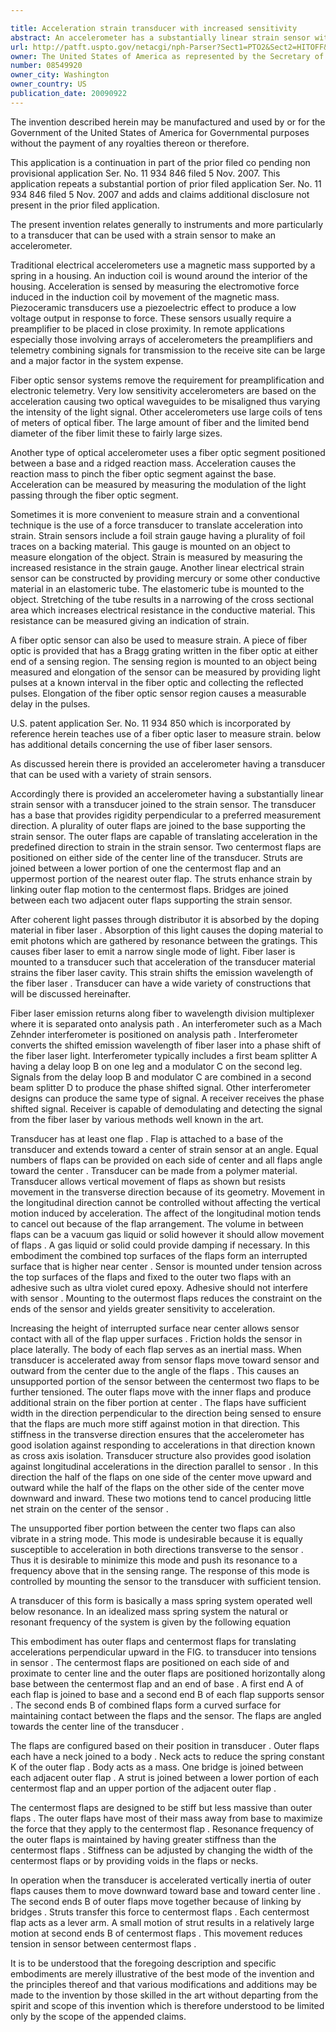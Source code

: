 ```yaml
---

title: Acceleration strain transducer with increased sensitivity
abstract: An accelerometer has a substantially linear strain sensor with a transducer joined to the strain sensor. The transducer has a base that provides rigidity perpendicular to a preferred measurement direction. A plurality of outer flaps are joined to the base supporting the strain sensor. The outer flaps are capable of translating acceleration in the predefined direction to strain in the strain sensor. Two centermost flaps are positioned on either side of the center line of the transducer. Struts are joined between a lower portion of one the centermost flap and an uppermost portion of the nearest outer flap. The struts enhance strain by linking outer flap motion to the centermost flaps. Bridges are joined between each two adjacent outer flaps supporting the strain sensor.
url: http://patft.uspto.gov/netacgi/nph-Parser?Sect1=PTO2&Sect2=HITOFF&p=1&u=%2Fnetahtml%2FPTO%2Fsearch-adv.htm&r=1&f=G&l=50&d=PALL&S1=08549920&OS=08549920&RS=08549920
owner: The United States of America as represented by the Secretary of the Navy
number: 08549920
owner_city: Washington
owner_country: US
publication_date: 20090922
---
```

The invention described herein may be manufactured and used by or for the Government of the United States of America for Governmental purposes without the payment of any royalties thereon or therefore.

This application is a continuation in part of the prior filed co pending non provisional application Ser. No. 11 934 846 filed 5 Nov. 2007. This application repeats a substantial portion of prior filed application Ser. No. 11 934 846 filed 5 Nov. 2007 and adds and claims additional disclosure not present in the prior filed application.

The present invention relates generally to instruments and more particularly to a transducer that can be used with a strain sensor to make an accelerometer.

Traditional electrical accelerometers use a magnetic mass supported by a spring in a housing. An induction coil is wound around the interior of the housing. Acceleration is sensed by measuring the electromotive force induced in the induction coil by movement of the magnetic mass. Piezoceramic transducers use a piezoelectric effect to produce a low voltage output in response to force. These sensors usually require a preamplifier to be placed in close proximity. In remote applications especially those involving arrays of accelerometers the preamplifiers and telemetry combining signals for transmission to the receive site can be large and a major factor in the system expense.

Fiber optic sensor systems remove the requirement for preamplification and electronic telemetry. Very low sensitivity accelerometers are based on the acceleration causing two optical waveguides to be misaligned thus varying the intensity of the light signal. Other accelerometers use large coils of tens of meters of optical fiber. The large amount of fiber and the limited bend diameter of the fiber limit these to fairly large sizes.

Another type of optical accelerometer uses a fiber optic segment positioned between a base and a ridged reaction mass. Acceleration causes the reaction mass to pinch the fiber optic segment against the base. Acceleration can be measured by measuring the modulation of the light passing through the fiber optic segment.

Sometimes it is more convenient to measure strain and a conventional technique is the use of a force transducer to translate acceleration into strain. Strain sensors include a foil strain gauge having a plurality of foil traces on a backing material. This gauge is mounted on an object to measure elongation of the object. Strain is measured by measuring the increased resistance in the strain gauge. Another linear electrical strain sensor can be constructed by providing mercury or some other conductive material in an elastomeric tube. The elastomeric tube is mounted to the object. Stretching of the tube results in a narrowing of the cross sectional area which increases electrical resistance in the conductive material. This resistance can be measured giving an indication of strain.

A fiber optic sensor can also be used to measure strain. A piece of fiber optic is provided that has a Bragg grating written in the fiber optic at either end of a sensing region. The sensing region is mounted to an object being measured and elongation of the sensor can be measured by providing light pulses at a known interval in the fiber optic and collecting the reflected pulses. Elongation of the fiber optic sensor region causes a measurable delay in the pulses.

U.S. patent application Ser. No. 11 934 850 which is incorporated by reference herein teaches use of a fiber optic laser to measure strain. below has additional details concerning the use of fiber laser sensors.

As discussed herein there is provided an accelerometer having a transducer that can be used with a variety of strain sensors.

Accordingly there is provided an accelerometer having a substantially linear strain sensor with a transducer joined to the strain sensor. The transducer has a base that provides rigidity perpendicular to a preferred measurement direction. A plurality of outer flaps are joined to the base supporting the strain sensor. The outer flaps are capable of translating acceleration in the predefined direction to strain in the strain sensor. Two centermost flaps are positioned on either side of the center line of the transducer. Struts are joined between a lower portion of one the centermost flap and an uppermost portion of the nearest outer flap. The struts enhance strain by linking outer flap motion to the centermost flaps. Bridges are joined between each two adjacent outer flaps supporting the strain sensor.

After coherent light passes through distributor it is absorbed by the doping material in fiber laser . Absorption of this light causes the doping material to emit photons which are gathered by resonance between the gratings. This causes fiber laser to emit a narrow single mode of light. Fiber laser is mounted to a transducer such that acceleration of the transducer material strains the fiber laser cavity. This strain shifts the emission wavelength of the fiber laser . Transducer can have a wide variety of constructions that will be discussed hereinafter.

Fiber laser emission returns along fiber to wavelength division multiplexer where it is separated onto analysis path . An interferometer such as a Mach Zehnder interferometer is positioned on analysis path . Interferometer converts the shifted emission wavelength of fiber laser into a phase shift of the fiber laser light. Interferometer typically includes a first beam splitter A having a delay loop B on one leg and a modulator C on the second leg. Signals from the delay loop B and modulator C are combined in a second beam splitter D to produce the phase shifted signal. Other interferometer designs can produce the same type of signal. A receiver receives the phase shifted signal. Receiver is capable of demodulating and detecting the signal from the fiber laser by various methods well known in the art.

Transducer has at least one flap . Flap is attached to a base of the transducer and extends toward a center of strain sensor at an angle. Equal numbers of flaps can be provided on each side of center and all flaps angle toward the center . Transducer can be made from a polymer material. Transducer allows vertical movement of flaps as shown but resists movement in the transverse direction because of its geometry. Movement in the longitudinal direction cannot be controlled without affecting the vertical motion induced by acceleration. The affect of the longitudinal motion tends to cancel out because of the flap arrangement. The volume in between flaps can be a vacuum gas liquid or solid however it should allow movement of flaps . A gas liquid or solid could provide damping if necessary. In this embodiment the combined top surfaces of the flaps form an interrupted surface that is higher near center . Sensor is mounted under tension across the top surfaces of the flaps and fixed to the outer two flaps with an adhesive such as ultra violet cured epoxy. Adhesive should not interfere with sensor . Mounting to the outermost flaps reduces the constraint on the ends of the sensor and yields greater sensitivity to acceleration.

Increasing the height of interrupted surface near center allows sensor contact with all of the flap upper surfaces . Friction holds the sensor in place laterally. The body of each flap serves as an inertial mass. When transducer is accelerated away from sensor flaps move toward sensor and outward from the center due to the angle of the flaps . This causes an unsupported portion of the sensor between the centermost two flaps to be further tensioned. The outer flaps move with the inner flaps and produce additional strain on the fiber portion at center . The flaps have sufficient width in the direction perpendicular to the direction being sensed to ensure that the flaps are much more stiff against motion in that direction. This stiffness in the transverse direction ensures that the accelerometer has good isolation against responding to accelerations in that direction known as cross axis isolation. Transducer structure also provides good isolation against longitudinal accelerations in the direction parallel to sensor . In this direction the half of the flaps on one side of the center move upward and outward while the half of the flaps on the other side of the center move downward and inward. These two motions tend to cancel producing little net strain on the center of the sensor .

The unsupported fiber portion between the center two flaps can also vibrate in a string mode. This mode is undesirable because it is equally susceptible to acceleration in both directions transverse to the sensor . Thus it is desirable to minimize this mode and push its resonance to a frequency above that in the sensing range. The response of this mode is controlled by mounting the sensor to the transducer with sufficient tension.

A transducer of this form is basically a mass spring system operated well below resonance. In an idealized mass spring system the natural or resonant frequency of the system is given by the following equation 

This embodiment has outer flaps and centermost flaps for translating accelerations perpendicular upward in the FIG. to transducer into tensions in sensor . The centermost flaps are positioned on each side of and proximate to center line and the outer flaps are positioned horizontally along base between the centermost flap and an end of base . A first end A of each flap is joined to base and a second end B of each flap supports sensor . The second ends B of combined flaps form a curved surface for maintaining contact between the flaps and the sensor. The flaps are angled towards the center line of the transducer .

The flaps are configured based on their position in transducer . Outer flaps each have a neck joined to a body . Neck acts to reduce the spring constant K of the outer flap . Body acts as a mass. One bridge is joined between each adjacent outer flap . A strut is joined between a lower portion of each centermost flap and an upper portion of the adjacent outer flap .

The centermost flaps are designed to be stiff but less massive than outer flaps . The outer flaps have most of their mass away from base to maximize the force that they apply to the centermost flap . Resonance frequency of the outer flaps is maintained by having greater stiffness than the centermost flaps . Stiffness can be adjusted by changing the width of the centermost flaps or by providing voids in the flaps or necks.

In operation when the transducer is accelerated vertically inertia of outer flaps causes them to move downward toward base and toward center line . The second ends B of outer flaps move together because of linking by bridges . Struts transfer this force to centermost flaps . Each centermost flap acts as a lever arm. A small motion of strut results in a relatively large motion at second ends B of centermost flaps . This movement reduces tension in sensor between centermost flaps .

It is to be understood that the foregoing description and specific embodiments are merely illustrative of the best mode of the invention and the principles thereof and that various modifications and additions may be made to the invention by those skilled in the art without departing from the spirit and scope of this invention which is therefore understood to be limited only by the scope of the appended claims.

